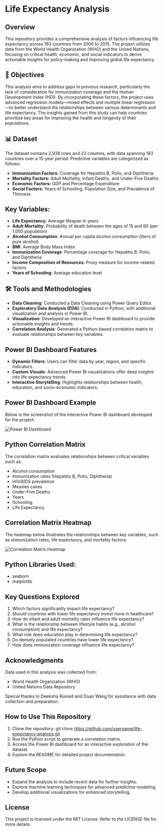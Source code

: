 # Life Expectancy Analysis

## Overview

This repository provides a comprehensive analysis of factors influencing life expectancy across 193 countries from 2000 to 2015. The project utilizes data from the World Health Organization (WHO) and the United Nations, focusing on critical health, economic, and social indicators to derive actionable insights for policy-making and improving global life expectancy.

## 🎯 Objectives

This analysis aims to address gaps in previous research, particularly the lack of consideration for immunization coverage and the Human Development Index (HDI). By incorporating these factors, the project uses advanced regression models—mixed effects and multiple linear regression—to better understand the relationships between various determinants and life expectancy. The insights gained from this study can help countries prioritize key areas for improving the health and longevity of their populations.

## 📊 Dataset

The dataset contains 2,938 rows and 22 columns, with data spanning 193 countries over a 15-year period. Predictive variables are categorized as follows:

- **Immunization Factors:** Coverage for Hepatitis B, Polio, and Diphtheria
- **Mortality Factors:** Adult Mortality, Infant Deaths, and Under-Five Deaths
- **Economic Factors:** GDP and Percentage Expenditure
- **Social Factors:** Years of Schooling, Population Size, and Prevalence of Thinness

## Key Variables:

- **Life Expectancy**: Average lifespan in years
- **Adult Mortality**: Probability of death between the ages of 15 and 60 (per 1,000 population)
- **Alcohol Consumption**: Annual per capita alcohol consumption (liters of pure alcohol)
- **BMI**: Average Body Mass Index
- **Immunization Coverage**: Percentage coverage for Hepatitis B, Polio, and Diphtheria
- **Income Composition of Resources**: Proxy measure for income-related factors
- **Years of Schooling**: Average education level

## 🛠️ Tools and Methodologies

- **Data Cleaning**: Conducted a Data Cleaning using Power Query Editor.
- **Exploratory Data Analysis (EDA)**: Conducted in Python, with additional visualization and analysis in Power BI.
- **Visualization**: Developed an interactive Power BI dashboard to provide actionable insights and trends.
- **Correlation Analysis**: Generated a Python-based correlation matrix to evaluate relationships between key variables.

## Power BI Dashboard Features

- **Dynamic Filters**: Users can filter data by year, region, and specific indicators.
- **Custom Visuals**: Advanced Power BI visualizations offer deep insights into life expectancy trends.
- **Interactive Storytelling**: Highlights relationships between health, education, and socio-economic indicators.

## Power BI Dashboard Example

Below is the screenshot of the interactive Power BI dashboard developed for the project:

![Power BI Dashboard](https://github.com/user-attachments/assets/5d111e51-9de5-4064-b56e-c54fe5a41824)

## Python Correlation Matrix

The correlation matrix evaluates relationships between critical variables such as:
- Alcohol consumption
- Immunization rates (Hepatitis B, Polio, Diphtheria)
- HIV/AIDS prevalence
- Measles cases
- Under-Five Deaths
- Years
- Schooling
- Life Expectancy

## Correlation Matrix Heatmap

The heatmap below illustrates the relationships between key variables, such as immunization rates, life expectancy, and mortality factors:

![Correlation Matrix Heatmap](https://github.com/user-attachments/assets/408970d2-acb7-4800-9ada-f6fe7b3ab383)

## Python Libraries Used:

- seaborn
- matplotlib

## Key Questions Explored

1. Which factors significantly impact life expectancy?
2. Should countries with lower life expectancy invest more in healthcare?
3. How do infant and adult mortality rates influence life expectancy?
4. What is the relationship between lifestyle habits (e.g., alcohol consumption) and life expectancy?
5. What role does education play in determining life expectancy?
6. Do densely populated countries have lower life expectancy?
7. How does immunization coverage influence life expectancy?
   
## Acknowledgments

Data used in this analysis was collected from:

- World Health Organization (WHO)
- United Nations Data Repository

Special thanks to Deeksha Russell and Duan Wang for assistance with data collection and preparation.

## How to Use This Repository

1. Clone the repository: git clone https://github.com/username/life-expectancy-analysis.git
2. Run the Python script to generate a correlation matrix.
3. Access the Power BI dashboard for an interactive exploration of the dataset.
4. Explore the README for detailed project documentation.

## Future Scope

- Expand the analysis to include recent data for further insights.
- Explore machine learning techniques for advanced predictive modeling.
- Develop additional visualizations for enhanced storytelling.

## License

This project is licensed under the MIT License. Refer to the LICENSE file for more details.

